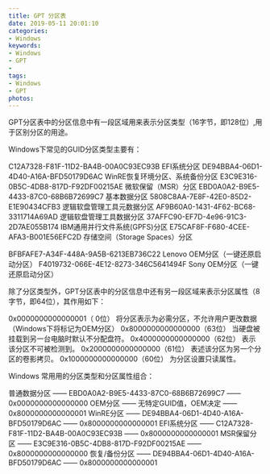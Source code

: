 ```yaml
---
title: GPT 分区表
date: 2019-05-11 20:01:10
categories:
- Windows
keywords:
- Windows
- GPT
-
tags:
- Windows
- GPT
photos:
---
```


GPT分区表中的分区信息中有一段区域用来表示分区类型（16字节，即128位）,用于区别分区的用途。

Windows下常见的GUID分区类型主要有：

C12A7328-F81F-11D2-BA4B-00A0C93EC93B    EFI系统分区
DE94BBA4-06D1-4D40-A16A-BFD50179D6AC    WinRE恢复环境分区、系统备份分区
E3C9E316-0B5C-4DB8-817D-F92DF00215AE    微软保留（MSR）分区
EBD0A0A2-B9E5-4433-87C0-68B6B72699C7    基本数据分区
5808C8AA-7E8F-42E0-85D2-E1E90434CFB3    逻辑软盘管理工具元数据分区
AF9B60A0-1431-4F62-BC68-3311714A69AD    逻辑软盘管理工具数据分区
37AFFC90-EF7D-4e96-91C3-2D7AE055B174    IBM通用并行文件系统(GPFS)分区
E75CAF8F-F680-4CEE-AFA3-B001E56EFC2D    存储空间（Storage Spaces）分区

BFBFAFE7-A34F-448A-9A5B-6213EB736C22    Lenovo OEM分区（一键还原启动分区）
F4019732-066E-4E12-8273-346C5641494F    Sony OEM分区（一键还原启动分区）

除了分区类型外，GPT分区表中的分区信息中还有另一段区域来表示分区属性（8字节，即64位），其作用如下：

0x0000000000000001（ 0位）    将分区表示为必需分区，不允许用户更改数据（Windows下将标记为OEM分区）
0x8000000000000000（63位）    当硬盘被挂载到另一台电脑时默认不分配盘符。
0x4000000000000000（62位）    表示该分区不可被检测到。
0x2000000000000000（61位）    表述该分区为另一个分区的卷影拷贝。
0x1000000000000000（60位）    为分区设置只读属性。

Windows 常用用的分区类型和分区属性组合：

普通数据分区  ——  EBD0A0A2-B9E5-4433-87C0-68B6B72699C7  ——  0x0000000000000000
OEM分区  ——  无特定GUID值，OEM决定  ——  0x8000000000000001
WinRE分区  ——  DE94BBA4-06D1-4D40-A16A-BFD50179D6AC  ——  0x8000000000000001
EFI系统分区  ——  C12A7328-F81F-11D2-BA4B-00A0C93EC93B  ——  0x8000000000000001
MSR保留分区  ——  E3C9E316-0B5C-4DB8-817D-F92DF00215AE  ——  0x8000000000000000
恢复/备份分区  ——  DE94BBA4-06D1-4D40-A16A-BFD50179D6AC  ——  0x8000000000000001
